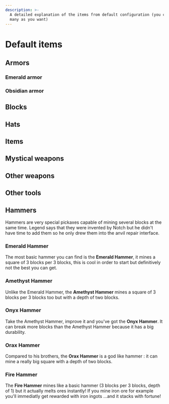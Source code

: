 ```yaml
---
description: >-
  A detailed explanation of the items from default configuration (you can add as
  many as you want)
---
```


# Default items

## Armors

### Emerald armor

### Obsidian armor

## Blocks

## Hats

## Items

## Mystical weapons

## Other weapons

## Other tools

## Hammers

Hammers are very special pickaxes capable of mining several blocks at the same time. Legend says that they were invented by Notch but he didn't have time to add them so he only drew them into the anvil repair interface.

### **Emerald Hammer**

The most basic hammer you can find is the **Emerald Hammer**, it mines a square of 3 blocks per 3 blocks, this is cool in order to start but definitively not the best you can get.

### Amethyst Hammer

Unlike the Emerald Hammer, the **Amethyst Hammer** mines a square of 3 blocks per 3 blocks too but with a depth of two blocks.

### Onyx Hammer

Take the Amethyst Hammer, improve it and you've got the **Onyx Hammer**. It can break more blocks than the Amethyst Hammer because it has a big durability.

### Orax Hammer

Compared to his brothers, the **Orax Hammer** is a god like hammer : it can mine a really big square with a depth of two blocks.

### Fire Hammer

The **Fire Hammer** mines like a basic hammer \(3 blocks per 3 blocks, depth of 1\) but it actually melts ores instantly! If you mine iron ore for example you'll immediatly get rewarded with iron ingots ...and it stacks with fortune!

